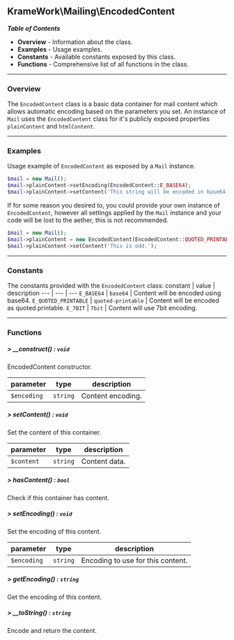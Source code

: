 ## KrameWork\Mailing\EncodedContent

***Table of Contents***
* **Overview** - Information about the class.
* **Examples** - Usage examples.
* **Constants** - Available constants exposed by this class.
* **Functions** - Comprehensive list of all functions in the class.

___
### Overview
The `EncodedContent` class is a basic data container for mail content which allows automatic encoding based on the parameters you set. An instance of `Mail` uses the `EncodedContent` class for it's publicly exposed properties `plainContent` and `htmlContent`.
___
### Examples
Usage example of `EncodedContent` as exposed by a `Mail` instance.
```php
$mail = new Mail();
$mail->plainContent->setEncoding(EncodedContent::E_BASE64);
$mail->plainContent->setContent('This string will be encoded in base64 when sent via mail!');
```
If for some reason you desired to, you could provide your own instance of `EncodedContent`, however all settings applied by the `Mail` instance and your code will be lost to the aether, this is not recommended.
```php
$mail = new Mail();
$mail->plainContent = new EncodedContent(EncodedContent::QUOTED_PRINTABLE);
$mail->plainContent->setContent('This is odd.');
```
___
### Constants
The constants provided with the `EncodedContent` class:
constant | value | description
--- | --- | ---
`E_BASE64` | `base64` | Content will be encoded using base64.
`E_QUOTED_PRINTABLE` | `quoted-printable` | Content will be encoded as quoted printable.
`E_7BIT` | `7bit` | Content will use 7bit encoding.
___
### Functions
##### > __construct() : `void`
EncodedContent constructor.

parameter | type | description
--- | --- | ---
`$encoding` | `string` | Content encoding.
##### > setContent() : `void`
Set the content of this container.

parameter | type | description
--- | --- | ---
`$content` | `string` | Content data.
##### > hasContent() : `bool`
Check if this container has content.
##### > setEncoding() : `void`
Set the encoding of this content.

parameter | type | description
--- | --- | ---
`$encoding` | `string` | Encoding to use for this content.
##### > getEncoding() : `string`
Get the encoding of this content.
##### > __toString() : `string`
Encode and return the content.
